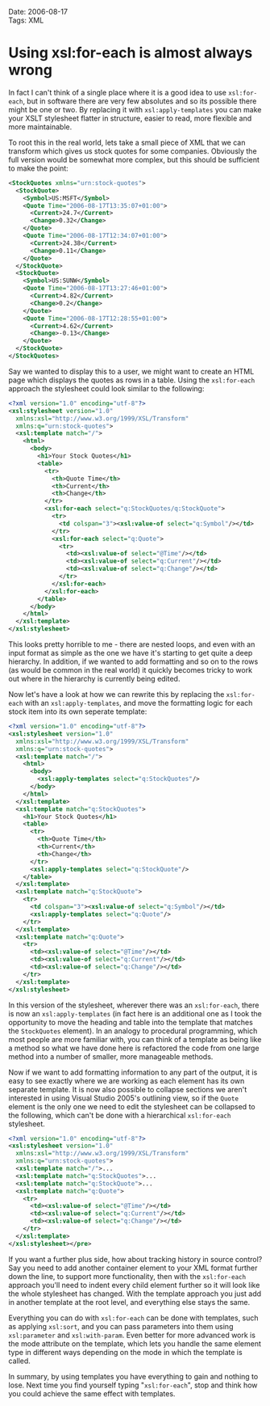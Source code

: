 Date: 2006-08-17  
Tags: XML  

# Using xsl:for-each is almost always wrong
    
In fact I can't think of a single place where it is a good idea to use `xsl:for-each`, but in software there are very few absolutes and so its possible there might be one or two. By replacing it with `xsl:apply-templates` you can make your XSLT stylesheet flatter in structure, easier to read, more flexible and more maintainable.

To root this in the real world, lets take a small piece of XML that we can transform which gives us stock quotes for some companies. Obviously the full version would be somewhat more complex, but this should be sufficient to make the point:

~~~ xml
<StockQuotes xmlns="urn:stock-quotes">
  <StockQuote>
    <Symbol>US:MSFT</Symbol>
    <Quote Time="2006-08-17T13:35:07+01:00">
      <Current>24.7</Current>
      <Change>0.32</Change>
    </Quote>
    <Quote Time="2006-08-17T12:34:07+01:00">
      <Current>24.38</Current>
      <Change>0.11</Change>
    </Quote>
  </StockQuote>
  <StockQuote>
    <Symbol>US:SUNW</Symbol>
    <Quote Time="2006-08-17T13:27:46+01:00">
      <Current>4.82</Current>
      <Change>0.2</Change>
    </Quote>
    <Quote Time="2006-08-17T12:28:55+01:00">
      <Current>4.62</Current>
      <Change>-0.13</Change>
    </Quote>
  </StockQuote>
</StockQuotes>
~~~

Say we wanted to display this to a user, we might want to create an HTML page which displays the quotes as rows in a table. Using the `xsl:for-each` approach the stylesheet could look similar to the following:

~~~ xml
<?xml version="1.0" encoding="utf-8"?>
<xsl:stylesheet version="1.0"
  xmlns:xsl="http://www.w3.org/1999/XSL/Transform"
  xmlns:q="urn:stock-quotes">  
  <xsl:template match="/">
    <html>
      <body>
        <h1>Your Stock Quotes</h1>
        <table>
          <tr>
            <th>Quote Time</th>
            <th>Current</th>
            <th>Change</th>
          </tr>
          <xsl:for-each select="q:StockQuotes/q:StockQuote">
            <tr>
              <td colspan="3"><xsl:value-of select="q:Symbol"/></td>
            </tr>
            <xsl:for-each select="q:Quote">
              <tr>
                <td><xsl:value-of select="@Time"/></td>
                <td><xsl:value-of select="q:Current"/></td>
                <td><xsl:value-of select="q:Change"/></td>
              </tr>
            </xsl:for-each>
          </xsl:for-each>
        </table>
      </body>
    </html>
  </xsl:template>
</xsl:stylesheet>
~~~

This looks pretty horrible to me - there are nested loops, and even with an input format as simple as the one we have it's starting to get quite a deep hierarchy. In addition, if we wanted to add formatting and so on to the rows (as would be common in the real world) it quickly becomes tricky to work out where in the hierarchy is currently being edited.

Now let's have a look at how we can rewrite this by replacing the `xsl:for-each` with an `xsl:apply-templates`, and move the formatting logic for each stock item into its own seperate template:

~~~ xml
<?xml version="1.0" encoding="utf-8"?>
<xsl:stylesheet version="1.0"
  xmlns:xsl="http://www.w3.org/1999/XSL/Transform"
  xmlns:q="urn:stock-quotes">
  <xsl:template match="/">
    <html>
      <body>
        <xsl:apply-templates select="q:StockQuotes"/>
      </body>
    </html>
  </xsl:template>
  <xsl:template match="q:StockQuotes">
    <h1>Your Stock Quotes</h1>
    <table>
      <tr>
        <th>Quote Time</th>
        <th>Current</th>
        <th>Change</th>
      </tr>
      <xsl:apply-templates select="q:StockQuote"/>
    </table>
  </xsl:template>
  <xsl:template match="q:StockQuote">
    <tr>
      <td colspan="3"><xsl:value-of select="q:Symbol"/></td>
      <xsl:apply-templates select="q:Quote"/>
    </tr>
  </xsl:template>
  <xsl:template match="q:Quote">
    <tr>
      <td><xsl:value-of select="@Time"/></td>
      <td><xsl:value-of select="q:Current"/></td>
      <td><xsl:value-of select="q:Change"/></td>
    </tr>
  </xsl:template>
</xsl:stylesheet>
~~~

In this version of the stylesheet, wherever there was an `xsl:for-each`, there is now an `xsl:apply-templates` (in fact here is an additional one as I took the opportunity to move the heading and table into the template that matches the `StockQuotes` element). In an analogy to procedural programming, which most people are more familiar with, you can think of a template as being like a method so what we have done here is refactored the code from one large method into a number of smaller, more manageable methods.

Now if we want to add formatting information to any part of the output, it is easy to see exactly where we are working as each element has its own separate template. It is now also possible to collapse sections we aren't interested in using Visual Studio 2005's outlining view, so if the `Quote` element is the only one we need to edit the stylesheet can be collapsed to the following, which can't be done with a hierarchical `xsl:for-each` stylesheet.

~~~ xml
<?xml version="1.0" encoding="utf-8"?>
<xsl:stylesheet version="1.0"
  xmlns:xsl="http://www.w3.org/1999/XSL/Transform"
  xmlns:q="urn:stock-quotes">
  <xsl:template match="/">...
  <xsl:template match="q:StockQuotes">...
  <xsl:template match="q:StockQuote">...
  <xsl:template match="q:Quote">
    <tr>
      <td><xsl:value-of select="@Time"/></td>
      <td><xsl:value-of select="q:Current"/></td>
      <td><xsl:value-of select="q:Change"/></td>
    </tr>
  </xsl:template>
</xsl:stylesheet></pre>
~~~

If you want a further plus side, how about tracking history in source control? Say you need to add another container element to your XML format further down the line, to support more functionality, then with the `xsl:for-each` approach you'll need to indent every child element further so it will look like the whole stylesheet has changed. With the template approach you just add in another template at the root level, and everything else stays the same.

Everything you can do with `xsl:for-each` can be done with templates, such as applying `xsl:sort`, and you can pass parameters into them using `xsl:parameter` and `xsl:with-param`. Even better for more advanced work is the mode attribute on the template, which lets you handle the same element type in different ways depending on the mode in which the template is called.

In summary, by using templates you have everything to gain and nothing to lose. Next time you find yourself typing "`xsl:for-each`", stop and think how you could achieve the same effect with templates.
